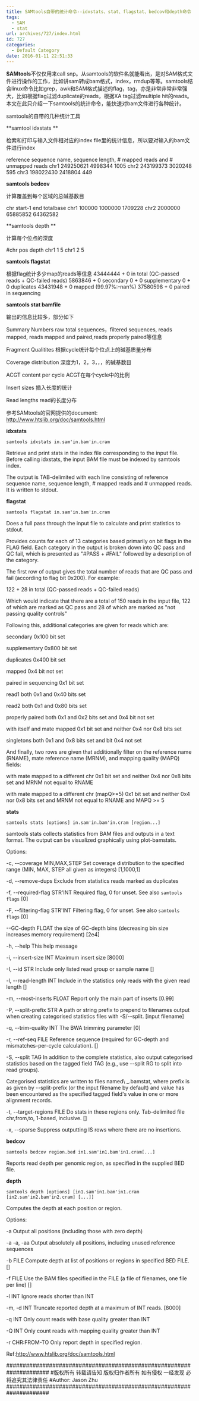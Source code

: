 ```yaml
---
title: SAMtools自带的统计命令--idxstats、stat、flagstat、bedcov和depth命令
tags:
  - SAM
  - stat
url: archives/727/index.html
id: 727
categories:
  - Default Category
date: 2016-01-11 22:51:33
---
```

**SAMtools**不仅仅用来call snp。从samtools的软件名就能看出，是对SAM格式文件进行操作的工作，比如讲sam转成bam格式，index，rmdup等等。samtools结合linux命令比如grep，awk和SAM格式描述的flag，tag，亦是非常非常非常强大，比如根据flag过滤duplicate的reads，根据XA tag过滤multiple hit的reads。本文在此只介绍一下samtools的统计命令，能快速对bam文件进行各种统计。

samtools的自带的几种统计工具

**samtool idxstats **

检索和打印与输入文件相对应的index file里的统计信息，所以要对输入的bam文件进行index

reference sequence name, sequence length, # mapped reads and # unmapped reads
chr1    249250621       4998344 1005
chr2    243199373       3020248 595
chr3    198022430       2418804 449

**samtools bedcov**

计算覆盖到每个区域的总碱基数目

chr    start-1    end    totalbase
chr1    100000  1000000 1709228
chr2    2000000 65885852        64362582

**samtools depth **

计算每个位点的深度

\#chr    pos     depth
chr1    1       5
chr1    2       5

**samtools flagstat**

根据flag统计多少map的reads等信息
43444444 + 0 in total (QC-passed reads + QC-failed reads)
5863846 + 0 secondary
0 + 0 supplementary
0 + 0 duplicates
43431948 + 0 mapped (99.97%:-nan%)
37580598 + 0 paired in sequencing
<!--more-->

**samtools stat bamfile**

输出的信息比较多，部分如下

Summary Numbers
raw total sequences，filtered sequences, reads mapped, reads mapped and paired,reads properly paired等信息

Fragment Qualitites
根据cycle统计每个位点上的碱基质量分布

Coverage distribution
深度为1，2，3，，，的碱基数目

ACGT content per cycle
ACGT在每个cycle中的比例

Insert sizes
插入长度的统计

Read lengths
read的长度分布

参考SAMtools的官网提供的document:
http://www.htslib.org/doc/samtools.html

**idxstats**

`samtools idxstats in.sam'in.bam'in.cram`

Retrieve and print stats in the index file corresponding to the input file. Before calling idxstats, the input BAM file must be indexed by samtools index.

The output is TAB-delimited with each line consisting of reference sequence name, sequence length, # mapped reads and # unmapped reads. It is written to stdout.

**flagstat**

`samtools flagstat in.sam'in.bam'in.cram`

Does a full pass through the input file to calculate and print statistics to stdout.

Provides counts for each of 13 categories based primarily on bit flags in the FLAG field. Each category in the output is broken down into QC pass and QC fail, which is presented as "#PASS + #FAIL" followed by a description of the category.

The first row of output gives the total number of reads that are QC pass and fail (according to flag bit 0x200). For example:

122 + 28 in total (QC-passed reads + QC-failed reads)

Which would indicate that there are a total of 150 reads in the input file, 122 of which are marked as QC pass and 28 of which are marked as "not passing quality controls"

Following this, additional categories are given for reads which are:

secondary
0x100 bit set

supplementary
0x800 bit set

duplicates
0x400 bit set

mapped
0x4 bit not set

paired in sequencing
0x1 bit set

read1
both 0x1 and 0x40 bits set

read2
both 0x1 and 0x80 bits set

properly paired
both 0x1 and 0x2 bits set and 0x4 bit not set

with itself and mate mapped
0x1 bit set and neither 0x4 nor 0x8 bits set

singletons
both 0x1 and 0x8 bits set and bit 0x4 not set

And finally, two rows are given that additionally filter on the reference name (RNAME), mate reference name (MRNM), and mapping quality (MAPQ) fields:

with mate mapped to a different chr
0x1 bit set and neither 0x4 nor 0x8 bits set and MRNM not equal to RNAME

with mate mapped to a different chr (mapQ>=5)
0x1 bit set and neither 0x4 nor 0x8 bits set and MRNM not equal to RNAME and MAPQ >= 5

**stats**

```samtools stats [options] in.sam'in.bam'in.cram [region...]```

samtools stats collects statistics from BAM files and outputs in a text format. The output can be visualized graphically using plot-bamstats.

Options:

-c, --coverage MIN,MAX,STEP
Set coverage distribution to the specified range (MIN, MAX, STEP all given as integers) [1,1000,1]

-d, --remove-dups
Exclude from statistics reads marked as duplicates

-f, --required-flag STR'INT
Required flag, 0 for unset. See also `samtools flags` [0]

-F, --filtering-flag STR'INT
Filtering flag, 0 for unset. See also `samtools flags` [0]

--GC-depth FLOAT
the size of GC-depth bins (decreasing bin size increases memory requirement) [2e4]

-h, --help
This help message

-i, --insert-size INT
Maximum insert size [8000]

-I, --id STR
Include only listed read group or sample name []

-l, --read-length INT
Include in the statistics only reads with the given read length []

-m, --most-inserts FLOAT
Report only the main part of inserts [0.99]

-P, --split-prefix STR
A path or string prefix to prepend to filenames output when creating categorised statistics files with -S/--split. [input filename]

-q, --trim-quality INT
The BWA trimming parameter [0]

-r, --ref-seq FILE
Reference sequence (required for GC-depth and mismatches-per-cycle calculation). []

-S, --split TAG
In addition to the complete statistics, also output categorised statistics based on the tagged field TAG (e.g., use --split RG to split into read groups).

Categorised statistics are written to files named\ _.bamstat, where prefix is as given by --split-prefix (or the input filename by default) and value has been encountered as the specified tagged field's value in one or more alignment records.

-t, --target-regions FILE
Do stats in these regions only. Tab-delimited file chr,from,to, 1-based, inclusive. []

-x, --sparse
Suppress outputting IS rows where there are no insertions.

**bedcov**

`samtools bedcov region.bed in1.sam'in1.bam'in1.cram[...]`

Reports read depth per genomic region, as specified in the supplied BED file.

**depth**

`samtools depth [options] [in1.sam'in1.bam'in1.cram [in2.sam'in2.bam'in2.cram] [...]]`

Computes the depth at each position or region.

Options:

-a
Output all positions (including those with zero depth)

-a -a, -aa
Output absolutely all positions, including unused reference sequences

-b FILE
Compute depth at list of positions or regions in specified BED FILE. []

-f FILE
Use the BAM files specified in the FILE (a file of filenames, one file per line) []

-l INT
Ignore reads shorter than INT

-m, -d INT
Truncate reported depth at a maximum of INT reads. [8000]

-q INT
Only count reads with base quality greater than INT

-Q INT
Only count reads with mapping quality greater than INT

-r CHR:FROM-TO
Only report depth in specified region.

Ref:http://www.htslib.org/doc/samtools.html

\#####################################################################
\#版权所有 转载请告知 版权归作者所有 如有侵权 一经发现 必将追究其法律责任
\#Author: Jason Zhu
\#####################################################################
